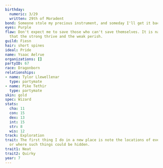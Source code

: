 ```yaml
---
birthday:
  numeric: 3/29
  written: 29th of Moradent
bond: Someone stole my precious instrument, and someday I'll get it back.
eyes: Purple
flaw: Don't expect me to save those who can't save themselves. It is nature's way
  that the strong thrive and the weak perish.
guild: Fiesn
hair: short spines
ideal: Pride
name: Ysaac Aelrue
organizations: []
partyID: 67
race: Dragonborn
relationships:
- name: Tylor Llewellenar
  type: partymate
- name: Pike Tethir
  type: partymate
skin: gold
spec: Wizard
stats:
  cha: 11
  con: 15
  dex: 13
  int: 15
  str: 8
  wis: 12
track: Exploration
trait: The first thing I do in a new place is note the locations of everything valuable-
  or where such things could be hidden.
trait1: Neat
trait2: Quirky
year: 7
---
```


